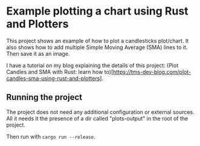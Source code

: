 # Example plotting a chart using Rust and Plotters

This project shows an example of how to plot a candlesticks plot/chart. It also shows how to add multiple Simple Moving Average (SMA) lines to it. Then save it as an image.

I have a tutorial on my blog explaining the details of this project: (Plot Candles and SMA with Rust: learn how to)[https://tms-dev-blog.com/plot-candles-sma-using-rust-and-plotters].

## Running the project

The project does not need any additional configuration or external sources. All it needs it the presence of a dir called "plots-output" in the root of the project.

Then run with `cargo run --release`.
